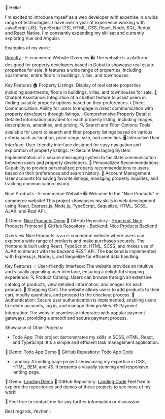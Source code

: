 👋 Hello!

I'm excited to introduce myself as a web developer with expertise in a wide range of technologies. I have over a year of experience working with JavaScript (JS), TypeScript (TS), HTML, CSS, React, Node, SQL, Redux, and React Native. I'm constantly expanding my skillset and currently exploring Vue and Angular.

Examples of my work:

[Directly](https://directly.ae) - E-commerce Website
Overview
🛍️ The website is a platform designed for property developers based in Dubai to showcase real estate properties for sale. It features a wide range of properties, including apartments, entire floors in buildings, villas, and townhouses.

Key Features
🏠 Property Listings: Display of real estate properties including apartments, floors in buildings, villas, and townhouses for sale.
🤖 Chatbot Assistance: Integration of a chatbot feature to assist users in finding suitable property options based on their preferences.
📞 Direct Communication: Ability for users to engage in direct communication with property developers through listings.
ℹ️ Comprehensive Property Details: Detailed information provided for each property listing, including images, descriptions, amenities, and pricing.
🔍 Search and Filter Options: Tools available for users to search and filter property listings based on various criteria such as location, price range, size, and amenities.
🖥️ Interactive User Interface: User-friendly interface designed for easy navigation and exploration of property listings.
✉️ Secure Messaging System: Implementation of a secure messaging system to facilitate communication between users and property developers.
🎯 Personalized Recommendations: Capability to provide personalized property recommendations to users based on their preferences and search history.
👤 Account Management: User accounts for saving favorite listings, managing property inquiries, and tracking communication history.

Nice Products - E-commerce Website
🛍️ Welcome to the "Nice Products" e-commerce website! This project showcases my skills in web development using React, Express.js, Node.js, TypeScript, Sequelize, HTML, SCSS, AJAX, and Rest API.

🚀 Demo: [Nice Products Demo](https://fe-jan23-cyber-sapiens.github.io/products_catalog/)
📂 GitHub Repository - [Frontend: Nice Products Frontend](https://github.com/fe-jan23-cyber-sapiens/products_catalog)
📂 GitHub Repository - [Backend: Nice Products Backend](https://github.com/fe-jan23-cyber-sapiens/products_catalog_api)

Overview
Nice Products is an e-commerce website where users can explore a wide range of products and make purchases securely. The frontend is built using React, TypeScript, HTML, SCSS, and makes use of AJAX to interact with the backend REST API. The backend is implemented with Express.js, Node.js, and Sequelize for efficient data handling.

Key Features
✨ User-friendly Interface: The website provides an intuitive and visually appealing user interface, ensuring a delightful shopping experience.
🔍 Product Catalog: Users can browse through an extensive catalog of products, view detailed information, and images for each product.
🛒 Shopping Cart: The website allows users to add products to their cart, modify quantities, and proceed to the checkout process.
💼 Authentication: Secure user authentication is implemented, enabling users to create accounts, log in, and manage their profiles.
💳 Payment Integration: The website seamlessly integrates with popular payment gateways, providing a smooth and secure payment process.

Showcase of Other Projects:

- Todo App: This project demonstrates my skills in SCSS, HTML, React, and TypeScript. It's a simple and efficient task management application.

🚀 Demo: [Todo App Demo](https://yevhenii0536.github.io/todo-app/)
📂 GitHub Repository: [Todo App Code](https://github.com/Yevhenii0536/todo-app)

- Landing: A landing page project showcasing my expertise in CSS, HTML, BEM, and JS. It presents a visually stunning and responsive landing page.

🚀 Demo: [Landing Demo](https://yevhenii0536.github.io/bose-landing/)
📂 GitHub Repository: [Landing Code](https://github.com/Yevhenii0536/bose-landing)
Feel free to explore the repositories and demos of these projects to see more of my work!

💌 Feel free to contact me for any further information or discussion.

Best regards,
Yevhenii
